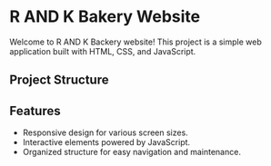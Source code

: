 # R AND K Bakery Website

Welcome to R AND K Backery website! This project is a simple web application built with HTML, CSS, and JavaScript.

## Project Structure

## Features

- Responsive design for various screen sizes.
- Interactive elements powered by JavaScript.
- Organized structure for easy navigation and maintenance.
